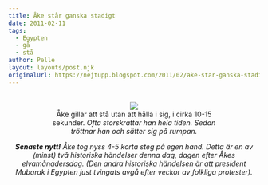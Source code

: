 ```yaml
---
title: Åke står ganska stadigt
date: 2011-02-11
tags: 
  - Egypten
  - gå
  - stå	
author: Pelle
layout: layouts/post.njk
originalUrl: https://nejtupp.blogspot.com/2011/02/ake-star-ganska-stadigt.html
---
```


<div style="text-align: center;"><br><img src="../../../../img/%25C3%2585kes%2Bframsteg-IMG_0934.jpg"><br>
	<figcaption>Åke gillar att stå utan att hålla i sig, i cirka 10-15<br>sekunder.  </span><span style="font-style: italic;">Ofta storskrattar han hela tiden. Sedan<br>tröttnar han och sätter sig på rumpan.</figcaption>
</figure>

<span style="font-weight: bold; font-style: italic;">Senaste nytt!</span><span style="font-style: italic;"> Åke tog nyss 4-5 korta steg på egen hand. Detta är en av (minst) två historiska händelser denna dag, dagen efter Åkes elvamånadersdag. (Den andra historiska händelsen är att president Mubarak i Egypten just tvingats avgå efter veckor av folkliga protester). </figcaption>
</figure></div>
